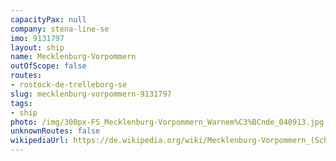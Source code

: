 ```yaml
---
capacityPax: null
company: stena-line-se
imo: 9131797
layout: ship
name: Mecklenburg-Vorpommern
outOfScope: false
routes:
- rostock-de-trelleborg-se
slug: mecklenburg-vorpommern-9131797
tags:
- ship
photo: /img/300px-FS_Mecklenburg-Vorpommern_Warnem%C3%BCnde_040913.jpg
unknownRoutes: false
wikipediaUrl: https://de.wikipedia.org/wiki/Mecklenburg-Vorpommern_(Schiff,_1996)
---
```

